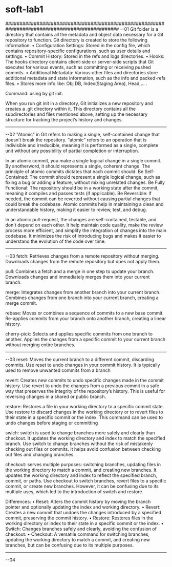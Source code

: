 # soft-lab1

################################################################################################
--01
Git folder is a directory that contains all the metadata and object data necessary for a Git repository to function.
Git directory is created to store the following information:
• Configuration Settings: Stored in the config file, which contains repository-specific configurations, such as user details and settings.
• Commit History: Stored in the refs and logs directories.
• Hooks: The hooks directory contains client-side or server-side scripts that Git executes for various events, such as committing or receiving pushed commits.
• Additional Metadata: Various other files and directories store additional metadata and state information, such as the info and packed-refs files.
• Stores more info like: Obj DB, Index(Staging Area), Head,... .

Command: using by git init.

When you run git init in a directory, Git initializes a new repository and creates a .git directory within it. This directory contains all the subdirectories and files mentioned above, setting up the necessary structure for tracking the project’s history and changes.

------------------------------------------------------------------------------------------------------------------------------------------------------------------------
--02
"Atomic" in Git refers to making a single, self-contained change that doesn't break the repository. “atomic” refers to an operation that is indivisible and irreducible, meaning it is performed as a single, complete unit without any possibility of partial completion or interruption.

In an atomic commit, you make a single logical change in a single commit.
By anotherword, it should represents a single, coherent change. The principle of atomic commits dictates that each commit should:
  Be Self-Contained: The commit should represent a single logical change, such as fixing a bug or adding a feature, without mixing unrelated changes.
  Be Fully Functional: The repository should be in a working state after the commit, meaning it compiles and passes tests (if applicable).
  Be Reversible: If needed, the commit can be reverted without causing partial changes that could break the codebase.
Atomic commits help in maintaining a clean and understandable history, making it easier to review, test, and debug.

In an atomic pull-request, the changes are self-contained, testable, and don't depend on each other.
It help maintain code quality, make the review process more efficient, and simplify the integration of changes into the main codebase. 
It minimizes the risk of introducing bugs and makes it easier to understand the evolution of the code over time.

-------------------------------------------------------------------------------------------------------------------------------------------------------------------------
--03
fetch: 
  Retrieves changes from a remote repository without merging.
  Downloads changes from the remote repository but does not apply them.

pull: 
  Combines a fetch and a merge in one step to update your branch.
  Downloads changes and immediately merges them into your current branch.

merge: 
  Integrates changes from another branch into your current branch.
  Combines changes from one branch into your current branch, creating a merge commit.

rebase: 
  Moves or combines a sequence of commits to a new base commit.
  Re-applies commits from your branch onto another branch, creating a linear history.

cherry-pick: 
  Selects and applies specific commits from one branch to another.
  Applies the changes from a specific commit to your current branch without merging entire branches.
  
-------------------------------------------------------------------------------------------------------------------------------------------------------------------------
--03
reset: 
  Moves the current branch to a different commit, discarding commits.
  Use reset to undo changes in your commit history. It is typically used to remove unwanted commits from a branch
  
revert: 
  Creates new commits to undo specific changes made in the commit history.
  Use revert to undo the changes from a previous commit in a safe way that preserves the integrity of the repository’s history. This is useful for reversing changes in a shared or public branch.
  
restore: 
  Restores a file in your working directory to a specific commit state.
  Use restore to discard changes in the working directory or to revert files to their state in a specific commit or the index. This command can be used to undo changes before staging or committing

  swich:
     switch is used to change branches more safely and clearly than checkout. It updates the working directory and index to match the specified branch.
     Use switch to change branches without the risk of mistakenly checking out files or commits. It helps avoid confusion between checking out files and changing branches.

checkout:
  serves multiple purposes: switching branches, updating files in the working directory to match a commit, and creating new branches. It updates the working directory and index to reflect the specified branch, commit, or paths.
  Use checkout to switch branches, revert files to a specific commit, or create new branches. However, it can be confusing due to its multiple uses, which led to the introduction of switch and restore.


  
Differences:
  •  Reset: Alters the commit history by moving the branch pointer and optionally updating the index and working directory.
  •  Revert: Creates a new commit that undoes the changes introduced by a specified commit, preserving the commit history.
  •  Restore: Restores files in the working directory or index to their state in a specific commit or the index.
  •  Switch: Changes branches safely and clearly, avoiding the confusion of checkout.
  •  Checkout: A versatile command for switching branches, updating the working directory to match a commit, and creating new branches, but can be confusing due to its multiple purposes.

  -----------------------------------------------------------------------------------------------------------------------------------------------------------------------
  --04

    
